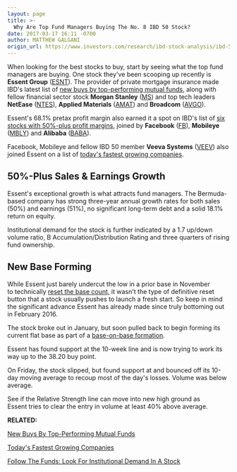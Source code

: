 ```yaml
---
layout: page
title: >-
  Why Are Top Fund Managers Buying The No. 8 IBD 50 Stock?
date: 2017-03-17 16:11 -0700
author: MATTHEW GALGANI
origin_url: https://www.investors.com/research/ibd-stock-analysis/ibd-50-stock-essent-among-todays-fastest-growing-companies-with-facebook-mobileye/
---
```












 
 
 When looking for the best stocks to buy, start by seeing what the top fund managers are buying. One stock they've been scooping up recently is **Essent Group** ([ESNT](https://research.investors.com/quote.aspx?symbol=ESNT)).
The provider of private mortgage insurance made IBD's latest list of [new buys by top-performing mutual funds](https://www.investors.com/etfs-and-funds/mutual-funds/top-funds-new-stock-buys-broadcom-essent-banks/), along with fellow financial sector stock **Morgan Stanley** ([MS](https://research.investors.com/quote.aspx?symbol=MS)) and top tech leaders **NetEase** ([NTES](https://research.investors.com/quote.aspx?symbol=NTES)), **Applied Materials** ([AMAT](https://research.investors.com/quote.aspx?symbol=AMAT)) and **Broadcom** ([AVGO](https://research.investors.com/quote.aspx?symbol=AVGO)).


Essent's 68.1% pretax profit margin also earned it a spot on IBD's list of [six stocks with 50%-plus profit margins](https://www.investors.com/research/most-profitable-stocks-facebook-alibaba-mobileye/), joined by **Facebook** ([FB](https://research.investors.com/quote.aspx?symbol=FB)), **Mobileye** ([MBLY](https://research.investors.com/quote.aspx?symbol=MBLY)) and **Alibaba** ([BABA](https://research.investors.com/quote.aspx?symbol=BABA)).


Facebook, Mobileye and fellow IBD 50 member **Veeva Systems** ([VEEV](https://research.investors.com/quote.aspx?symbol=VEEV)) also joined Essent on a list of [today's fastest growing companies](https://www.investors.com/how-to-invest/which-stocks-make-this-list-of-the-fastest-growing-companies/).


50%-Plus Sales & Earnings Growth
--------------------------------


Essent's exceptional growth is what attracts fund managers. The Bermuda-based company has strong three-year annual growth rates for both sales (50%) and earnings (51%), no significant long-term debt and a solid 18.1% return on equity.


Institutional demand for the stock is further indicated by a 1.7 up/down volume ratio, B Accumulation/Distribution Rating and three quarters of rising fund ownership.


New Base Forming
----------------


While Essent just barely undercut the low in a prior base in November to technically [reset the base count,](https://www.investors.com/tag/chart-patterns-how-to-count-bases) it wasn't the type of definitive reset button that a stock usually pushes to launch a fresh start. So keep in mind the significant advance Essent has already made since truly bottoming out in February 2016.


The stock broke out in January, but soon pulled back to begin forming its current flat base as part of a [base-on-base formation](https://www.investors.com/tag/chart-patterns-base-on-base).


Essent has found support at the 10-week line and is now trying to work its way up to the 38.20 buy point.


On Friday, the stock slipped, but found support at and bounced off its 10-day moving average to recoup most of the day's losses. Volume was below average.


See if the Relative Strength line can move into new high ground as Essent tries to clear the entry in volume at least 40% above average.


**RELATED:**


[New Buys By Top-Performing Mutual Funds](https://www.investors.com/etfs-and-funds/mutual-funds/top-funds-new-stock-buys-broadcom-essent-banks/)


[Today's Fastest Growing Companies](https://www.investors.com/how-to-invest/which-stocks-make-this-list-of-the-fastest-growing-companies/)


[Follow The Funds: Look For Institutional Demand In A Stock](https://www.investors.com/tag/how-to-invest-institutional-demand/)




